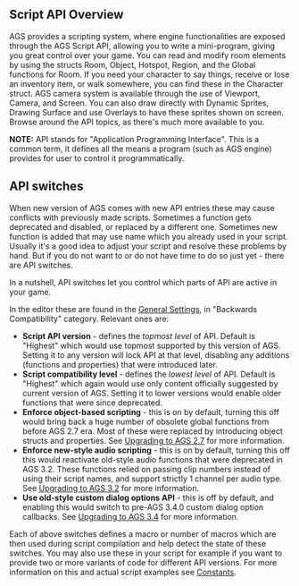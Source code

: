 ## Script API Overview

AGS provides a scripting system, where engine functionalities are exposed through the AGS Script API, allowing you to write a mini-program, giving you great control over your game. You can read and modify room elements by using the structs Room, Object, Hotspot, Region, and the Global functions for Room. If you need your character to say things, receive or lose an inventory item, or walk somewhere, you can find these in the Character struct. AGS camera system is available through the use of Viewport, Camera, and Screen. You can also draw directly with Dynamic Sprites, Drawing Surface and use Overlays to have these sprites shown on screen. Browse around the API topics, as there's much more available to you.

**NOTE:** API stands for "Application Programming Interface". This is a common term, it defines all the means a program (such as AGS engine) provides for user to control it programmatically.

## API switches

When new version of AGS comes with new API entries these may cause conflicts with previously made scripts. Sometimes a function gets deprecated and disabled, or replaced by a different one. Sometimes new function is added that may use name which you already used in your script. Usually it's a good idea to adjust your script and resolve these problems by hand. But if you do not want to or do not have time to do so just yet - there are API switches.

In a nutshell, API switches let you control which parts of API are active in your game.

In the editor these are found in the [General Settings](Settingupthegame#general-settings), in "Backwards Compatibility" category. Relevant ones are:

* **Script API version** - defines the *topmost level* of API. Default is "Highest" which would use topmost supported by this version of AGS. Setting it to any version will lock API at that level, disabling any additions (functions and properties) that were introduced later.
* **Script compatibility level** - defines the *lowest level* of API. Default is "Highest" which again would use only content officially suggested by current version of AGS. Setting it to lower versions would enable older functions that were since deprecated.
* **Enforce object-based scripting** - this is on by default, turning this off would bring back a huge number of obsolete global functions from before AGS 2.7 era. Most of these were replaced by introducing object structs and properties. See [Upgrading to AGS 2.7](UpgradingTo27) for more information.
* **Enforce new-style audio scripting** - this is on by default, turning this off this would reactivate old-style audio functions that were deprecated in AGS 3.2. These functions relied on passing clip numbers instead of using their script names, and support strictly 1 channel per audio type. See [Upgrading to AGS 3.2](UpgradeTo32) for more information.
* **Use old-style custom dialog options API** - this is off by default, and enabling this would switch to pre-AGS 3.4.0 custom dialog option callbacks. See [Upgrading to AGS 3.4](UpgradeTo34) for more information.

Each of above switches defines a macro or number of macros which are then used during script compilation and help detect the state of these switches. You may also use these in your script for example if you want to provide two or more variants of code for different API versions. For more information on this and actual script examples see [Constants](Constants).
